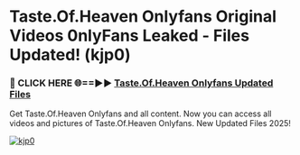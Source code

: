 # Taste.Of.Heaven Onlyfans Original Videos 0nlyFans Leaked - Files Updated! (kjp0)

<h3>🔴 CLICK HERE 🌐==►► <a href="https://tinyurl.com/ehrbuxhb" rel="nofollow">Taste.Of.Heaven Onlyfans Updated Files</a></h3>

Get Taste.Of.Heaven Onlyfans and all content. Now you can access all videos and pictures of Taste.Of.Heaven Onlyfans. New Updated Files 2025!

[![kjp0](https://i.imgur.com/lVYEuWS.gif)](https://tinyurl.com/ehrbuxhb)
